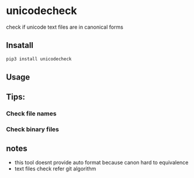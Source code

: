 # unicodecheck

check if unicode text files are in canonical forms

## Insatall

```sh
pip3 install unicodecheck
```

## Usage

## Tips:

### Check file names

### Check binary files

## notes
  - this tool doesnt provide auto format because canon hard to equivalence
  - text files check refer git algorithm

